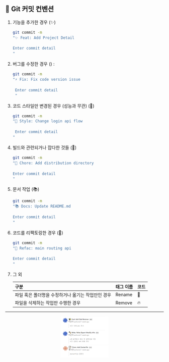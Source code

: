 ## 🏹 Git 커밋 컨벤션

1. 기능을 추가한 경우 (:sparkles:)

   ```bash
   git commit -m
   "✨ Feat: Add Project Detail

   Enter commit detail
   "
   ```

2. 버그를 수정한 경우 () :

   ```bash
   git commit -m
   "⚡ Fix: Fix code version issue

    Enter commit detail
    "
   ```

3. 코드 스타일만 변경된 경우 (성능과 무관) (:art:)

   ```bash
   git commit -m
   "🎨 Style: Change login api flow

    Enter commit detail
   "
   ```

4. 빌드와 관련되거나 잡다한 것들 (:memo:)

   ```bash
   git commit -m
   "📝 Chore: Add distribution directory

   Enter commit detail
   "
   ```

5. 문서 작업 (:books:)

   ```bash
   git commit -m
   "📚 Docs: Update README.md

   Enter commit detail
   "
   ```

6. 코드를 리팩토링한 경우 (:hammer:)

   ```bash
   git commit -m
   "🔨 Refac: main routing api

   Enter commit detail
   "
   ```

7. 그 외

   | 구분                                               | 태그 이름 | 코드    |
   | -------------------------------------------------- | --------- | ------- |
   | 파일 혹은 폴더명을 수정하거나 옮기는 작업만인 경우 | Rename    | :truck: |
   | 파일을 삭제하는 작업만 수행한 경우                 | Remove   | :fire:  |

---

<div align="center"><img src ="../pic/git.png" alt="git" width="30%"></div>

